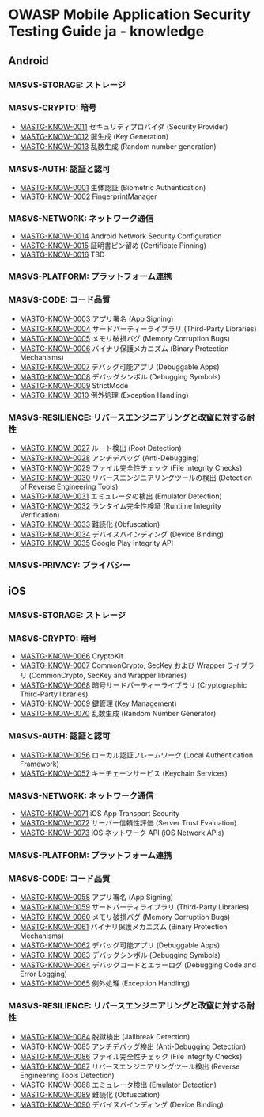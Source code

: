 # OWASP Mobile Application Security Testing Guide ja - knowledge

## Android

### MASVS-STORAGE: ストレージ

<!--
- [MASTG-KNOW-0036](knowledge/android/MASVS-STORAGE/MASTG-KNOW-0036.md) Shared Preferences
- [MASTG-KNOW-0037](knowledge/android/MASVS-STORAGE/MASTG-KNOW-0037.md) SQLite Database
- [MASTG-KNOW-0038](knowledge/android/MASVS-STORAGE/MASTG-KNOW-0038.md) SQLCipher Database
- [MASTG-KNOW-0039](knowledge/android/MASVS-STORAGE/MASTG-KNOW-0039.md) Firebase Real-time Databases
- [MASTG-KNOW-0040](knowledge/android/MASVS-STORAGE/MASTG-KNOW-0040.md) Realm Databases
- [MASTG-KNOW-0041](knowledge/android/MASVS-STORAGE/MASTG-KNOW-0041.md) Internal Storage
- [MASTG-KNOW-0042](knowledge/android/MASVS-STORAGE/MASTG-KNOW-0042.md) External Storage
- [MASTG-KNOW-0043](knowledge/android/MASVS-STORAGE/MASTG-KNOW-0043.md) Android KeyStore
- [MASTG-KNOW-0044](knowledge/android/MASVS-STORAGE/MASTG-KNOW-0044.md) Key Attestation
- [MASTG-KNOW-0045](knowledge/android/MASVS-STORAGE/MASTG-KNOW-0045.md) Secure Key Import into Keystore
- [MASTG-KNOW-0046](knowledge/android/MASVS-STORAGE/MASTG-KNOW-0046.md) BouncyCastle KeyStore
- [MASTG-KNOW-0047](knowledge/android/MASVS-STORAGE/MASTG-KNOW-0047.md) Cryptographic Key Storage
- [MASTG-KNOW-0048](knowledge/android/MASVS-STORAGE/MASTG-KNOW-0048.md) KeyChain
- [MASTG-KNOW-0049](knowledge/android/MASVS-STORAGE/MASTG-KNOW-0049.md) Logs
- [MASTG-KNOW-0050](knowledge/android/MASVS-STORAGE/MASTG-KNOW-0050.md) Backups
- [MASTG-KNOW-0051](knowledge/android/MASVS-STORAGE/MASTG-KNOW-0051.md) Process Memory
- [MASTG-KNOW-0052](knowledge/android/MASVS-STORAGE/MASTG-KNOW-0052.md) User Interface Components
- [MASTG-KNOW-0053](knowledge/android/MASVS-STORAGE/MASTG-KNOW-0053.md) Screenshots
- [MASTG-KNOW-0054](knowledge/android/MASVS-STORAGE/MASTG-KNOW-0054.md) App Notifications
- [MASTG-KNOW-0055](knowledge/android/MASVS-STORAGE/MASTG-KNOW-0055.md) Keyboard Cache
-->

### MASVS-CRYPTO: 暗号

- [MASTG-KNOW-0011](knowledge/android/MASVS-CRYPTO/MASTG-KNOW-0011.md) セキュリティプロバイダ (Security Provider)
- [MASTG-KNOW-0012](knowledge/android/MASVS-CRYPTO/MASTG-KNOW-0012.md) 鍵生成 (Key Generation)
- [MASTG-KNOW-0013](knowledge/android/MASVS-CRYPTO/MASTG-KNOW-0013.md) 乱数生成 (Random number generation)

### MASVS-AUTH: 認証と認可

- [MASTG-KNOW-0001](knowledge/android/MASVS-AUTH/MASTG-KNOW-0001.md) 生体認証 (Biometric Authentication)
- [MASTG-KNOW-0002](knowledge/android/MASVS-AUTH/MASTG-KNOW-0002.md) FingerprintManager

### MASVS-NETWORK: ネットワーク通信

- [MASTG-KNOW-0014](knowledge/android/MASVS-NETWORK/MASTG-KNOW-0014.md) Android Network Security Configuration
- [MASTG-KNOW-0015](knowledge/android/MASVS-NETWORK/MASTG-KNOW-0015.md) 証明書ピン留め (Certificate Pinning)
- [MASTG-KNOW-0016](knowledge/android/MASVS-NETWORK/MASTG-KNOW-0016.md) TBD

### MASVS-PLATFORM: プラットフォーム連携

<!--
- [MASTG-KNOW-0017](knowledge/android/MASVS-PLATFORM/MASTG-KNOW-0017.md) App Permissions
- [MASTG-KNOW-0018](knowledge/android/MASVS-PLATFORM/MASTG-KNOW-0018.md) WebViews
- [MASTG-KNOW-0019](knowledge/android/MASVS-PLATFORM/MASTG-KNOW-0019.md) Deep Links
- [MASTG-KNOW-0020](knowledge/android/MASVS-PLATFORM/MASTG-KNOW-0020.md) Inter-Process Communication (IPC) Mechanisms
- [MASTG-KNOW-0021](knowledge/android/MASVS-PLATFORM/MASTG-KNOW-0021.md) Object Serialization
- [MASTG-KNOW-0022](knowledge/android/MASVS-PLATFORM/MASTG-KNOW-0022.md) Overlay Attacks
- [MASTG-KNOW-0023](knowledge/android/MASVS-PLATFORM/MASTG-KNOW-0023.md) Enforced Updating
- [MASTG-KNOW-0024](knowledge/android/MASVS-PLATFORM/MASTG-KNOW-0024.md) Pending Intents
- [MASTG-KNOW-0025](knowledge/android/MASVS-PLATFORM/MASTG-KNOW-0025.md) Implicit Intents
-->

### MASVS-CODE: コード品質

- [MASTG-KNOW-0003](knowledge/android/MASVS-CODE/MASTG-KNOW-0003.md) アプリ署名 (App Signing)
- [MASTG-KNOW-0004](knowledge/android/MASVS-CODE/MASTG-KNOW-0004.md) サードパーティーライブラリ (Third-Party Libraries)
- [MASTG-KNOW-0005](knowledge/android/MASVS-CODE/MASTG-KNOW-0005.md) メモリ破損バグ (Memory Corruption Bugs)
- [MASTG-KNOW-0006](knowledge/android/MASVS-CODE/MASTG-KNOW-0006.md) バイナリ保護メカニズム (Binary Protection Mechanisms)
- [MASTG-KNOW-0007](knowledge/android/MASVS-CODE/MASTG-KNOW-0007.md) デバッグ可能アプリ (Debuggable Apps)
- [MASTG-KNOW-0008](knowledge/android/MASVS-CODE/MASTG-KNOW-0008.md) デバッグシンボル (Debugging Symbols)
- [MASTG-KNOW-0009](knowledge/android/MASVS-CODE/MASTG-KNOW-0009.md) StrictMode
- [MASTG-KNOW-0010](knowledge/android/MASVS-CODE/MASTG-KNOW-0010.md) 例外処理 (Exception Handling)

### MASVS-RESILIENCE: リバースエンジニアリングと改竄に対する耐性

- [MASTG-KNOW-0027](knowledge/android/MASVS-RESILIENCE/MASTG-KNOW-0027.md) ルート検出 (Root Detection)
- [MASTG-KNOW-0028](knowledge/android/MASVS-RESILIENCE/MASTG-KNOW-0028.md) アンチデバッグ (Anti-Debugging)
- [MASTG-KNOW-0029](knowledge/android/MASVS-RESILIENCE/MASTG-KNOW-0029.md) ファイル完全性チェック (File Integrity Checks)
- [MASTG-KNOW-0030](knowledge/android/MASVS-RESILIENCE/MASTG-KNOW-0030.md) リバースエンジニアリングツールの検出 (Detection of Reverse Engineering Tools)
- [MASTG-KNOW-0031](knowledge/android/MASVS-RESILIENCE/MASTG-KNOW-0031.md) エミュレータの検出 (Emulator Detection)
- [MASTG-KNOW-0032](knowledge/android/MASVS-RESILIENCE/MASTG-KNOW-0032.md) ランタイム完全性検証 (Runtime Integrity Verification)
- [MASTG-KNOW-0033](knowledge/android/MASVS-RESILIENCE/MASTG-KNOW-0033.md) 難読化 (Obfuscation)
- [MASTG-KNOW-0034](knowledge/android/MASVS-RESILIENCE/MASTG-KNOW-0034.md) デバイスバインディング (Device Binding)
- [MASTG-KNOW-0035](knowledge/android/MASVS-RESILIENCE/MASTG-KNOW-0035.md) Google Play Integrity API

### MASVS-PRIVACY: プライバシー

<!--
- [MASTG-KNOW-0026](knowledge/android/MASVS-PRIVACY/MASTG-KNOW-0026.md) Third-party Services Embedded in the App
-->

## iOS

### MASVS-STORAGE: ストレージ

<!--
- [MASTG-KNOW-0091](knowledge/ios/MASVS-STORAGE/MASTG-KNOW-0091.md) File System APIs
- [MASTG-KNOW-0092](knowledge/ios/MASVS-STORAGE/MASTG-KNOW-0092.md) Binary Data Storage
- [MASTG-KNOW-0093](knowledge/ios/MASVS-STORAGE/MASTG-KNOW-0093.md) UserDefaults
- [MASTG-KNOW-0094](knowledge/ios/MASVS-STORAGE/MASTG-KNOW-0094.md) CoreData
- [MASTG-KNOW-0095](knowledge/ios/MASVS-STORAGE/MASTG-KNOW-0095.md) Firebase Real-time Databases
- [MASTG-KNOW-0096](knowledge/ios/MASVS-STORAGE/MASTG-KNOW-0096.md) Realm Databases
- [MASTG-KNOW-0097](knowledge/ios/MASVS-STORAGE/MASTG-KNOW-0097.md) Other Third-Party Databases
- [MASTG-KNOW-0098](knowledge/ios/MASVS-STORAGE/MASTG-KNOW-0098.md) User Interface Components
- [MASTG-KNOW-0099](knowledge/ios/MASVS-STORAGE/MASTG-KNOW-0099.md) Screenshots
- [MASTG-KNOW-0100](knowledge/ios/MASVS-STORAGE/MASTG-KNOW-0100.md) Keyboard Cache
- [MASTG-KNOW-0101](knowledge/ios/MASVS-STORAGE/MASTG-KNOW-0101.md) Logs
- [MASTG-KNOW-0102](knowledge/ios/MASVS-STORAGE/MASTG-KNOW-0102.md) Backups
- [MASTG-KNOW-0103](knowledge/ios/MASVS-STORAGE/MASTG-KNOW-0103.md) Process Memory
- [MASTG-KNOW-0104](knowledge/ios/MASVS-STORAGE/MASTG-KNOW-0104.md) Inter-Process Communication (IPC) Mechanisms
-->

### MASVS-CRYPTO: 暗号

- [MASTG-KNOW-0066](knowledge/ios/MASVS-CRYPTO/MASTG-KNOW-0066.md) CryptoKit
- [MASTG-KNOW-0067](knowledge/ios/MASVS-CRYPTO/MASTG-KNOW-0067.md) CommonCrypto, SecKey および Wrapper ライブラリ (CommonCrypto, SecKey and Wrapper libraries)
- [MASTG-KNOW-0068](knowledge/ios/MASVS-CRYPTO/MASTG-KNOW-0068.md) 暗号サードパーティーライブラリ (Cryptographic Third-Party libraries)
- [MASTG-KNOW-0069](knowledge/ios/MASVS-CRYPTO/MASTG-KNOW-0069.md) 鍵管理 (Key Management)
- [MASTG-KNOW-0070](knowledge/ios/MASVS-CRYPTO/MASTG-KNOW-0070.md) 乱数生成 (Random Number Generator)

### MASVS-AUTH: 認証と認可

- [MASTG-KNOW-0056](knowledge/ios/MASVS-AUTH/MASTG-KNOW-0056.md) ローカル認証フレームワーク (Local Authentication Framework)
- [MASTG-KNOW-0057](knowledge/ios/MASVS-AUTH/MASTG-KNOW-0057.md) キーチェーンサービス (Keychain Services)

### MASVS-NETWORK: ネットワーク通信

- [MASTG-KNOW-0071](knowledge/ios/MASVS-NETWORK/MASTG-KNOW-0071.md) iOS App Transport Security
- [MASTG-KNOW-0072](knowledge/ios/MASVS-NETWORK/MASTG-KNOW-0072.md) サーバー信頼性評価 (Server Trust Evaluation)
- [MASTG-KNOW-0073](knowledge/ios/MASVS-NETWORK/MASTG-KNOW-0073.md) iOS ネットワーク API (iOS Network APIs)

### MASVS-PLATFORM: プラットフォーム連携

<!--
- [MASTG-KNOW-0074](knowledge/ios/MASVS-PLATFORM/MASTG-KNOW-0074.md) Enforced Updating
- [MASTG-KNOW-0075](knowledge/ios/MASVS-PLATFORM/MASTG-KNOW-0075.md) Object Serialization
- [MASTG-KNOW-0076](knowledge/ios/MASVS-PLATFORM/MASTG-KNOW-0076.md) WebViews
- [MASTG-KNOW-0077](knowledge/ios/MASVS-PLATFORM/MASTG-KNOW-0077.md) App Permissions
- [MASTG-KNOW-0078](knowledge/ios/MASVS-PLATFORM/MASTG-KNOW-0078.md) Inter-Process Communication (IPC)
- [MASTG-KNOW-0079](knowledge/ios/MASVS-PLATFORM/MASTG-KNOW-0079.md) Custom URL Schemes
- [MASTG-KNOW-0080](knowledge/ios/MASVS-PLATFORM/MASTG-KNOW-0080.md) Universal Links
- [MASTG-KNOW-0081](knowledge/ios/MASVS-PLATFORM/MASTG-KNOW-0081.md) UIActivity Sharing
- [MASTG-KNOW-0082](knowledge/ios/MASVS-PLATFORM/MASTG-KNOW-0082.md) App extensions
- [MASTG-KNOW-0083](knowledge/ios/MASVS-PLATFORM/MASTG-KNOW-0083.md) Pasteboard
-->

### MASVS-CODE: コード品質

- [MASTG-KNOW-0058](knowledge/ios/MASVS-CODE/MASTG-KNOW-0058.md) アプリ署名 (App Signing)
- [MASTG-KNOW-0059](knowledge/ios/MASVS-CODE/MASTG-KNOW-0059.md) サードパーティライブラリ (Third-Party Libraries)
- [MASTG-KNOW-0060](knowledge/ios/MASVS-CODE/MASTG-KNOW-0060.md) メモリ破損バグ (Memory Corruption Bugs)
- [MASTG-KNOW-0061](knowledge/ios/MASVS-CODE/MASTG-KNOW-0061.md) バイナリ保護メカニズム (Binary Protection Mechanisms)
- [MASTG-KNOW-0062](knowledge/ios/MASVS-CODE/MASTG-KNOW-0062.md) デバッグ可能アプリ (Debuggable Apps)
- [MASTG-KNOW-0063](knowledge/ios/MASVS-CODE/MASTG-KNOW-0063.md) デバッグシンボル (Debugging Symbols)
- [MASTG-KNOW-0064](knowledge/ios/MASVS-CODE/MASTG-KNOW-0064.md) デバッグコードとエラーログ (Debugging Code and Error Logging)
- [MASTG-KNOW-0065](knowledge/ios/MASVS-CODE/MASTG-KNOW-0065.md) 例外処理 (Exception Handling)

### MASVS-RESILIENCE: リバースエンジニアリングと改竄に対する耐性

- [MASTG-KNOW-0084](knowledge/ios/MASVS-RESILIENCE/MASTG-KNOW-0084.md) 脱獄検出 (Jailbreak Detection)
- [MASTG-KNOW-0085](knowledge/ios/MASVS-RESILIENCE/MASTG-KNOW-0085.md) アンチデバッグ検出 (Anti-Debugging Detection)
- [MASTG-KNOW-0086](knowledge/ios/MASVS-RESILIENCE/MASTG-KNOW-0086.md) ファイル完全性チェック (File Integrity Checks)
- [MASTG-KNOW-0087](knowledge/ios/MASVS-RESILIENCE/MASTG-KNOW-0087.md) リバースエンジニアリングツール検出 (Reverse Engineering Tools Detection)
- [MASTG-KNOW-0088](knowledge/ios/MASVS-RESILIENCE/MASTG-KNOW-0088.md) エミュレータ検出 (Emulator Detection)
- [MASTG-KNOW-0089](knowledge/ios/MASVS-RESILIENCE/MASTG-KNOW-0089.md) 難読化 (Obfuscation)
- [MASTG-KNOW-0090](knowledge/ios/MASVS-RESILIENCE/MASTG-KNOW-0090.md) デバイスバインディング (Device Binding)
